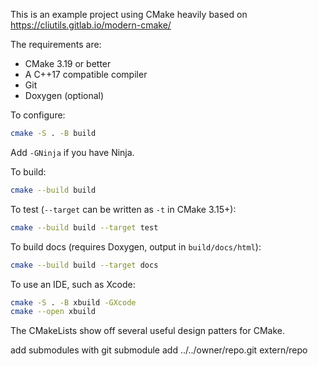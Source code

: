 This is an example project using CMake heavily based on https://cliutils.gitlab.io/modern-cmake/

The requirements are:

* CMake 3.19 or better
* A C++17 compatible compiler
* Git
* Doxygen (optional)

To configure:

```bash
cmake -S . -B build
```

Add `-GNinja` if you have Ninja.

To build:

```bash
cmake --build build
```

To test (`--target` can be written as `-t` in CMake 3.15+):

```bash
cmake --build build --target test
```

To build docs (requires Doxygen, output in `build/docs/html`):

```bash
cmake --build build --target docs
```

To use an IDE, such as Xcode:

```bash
cmake -S . -B xbuild -GXcode
cmake --open xbuild
```

The CMakeLists show off several useful design patters for CMake.

add submodules with
git submodule add ../../owner/repo.git extern/repo
